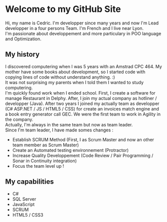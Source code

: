 # Welcome to my GitHub Site

Hi, my name is Cedric. I'm developper since many years and now I'm Lead developper in a four persons Team. I'm French and I live near Lyon.  
I'm passionate about developpement and more particulary in POO language and Optimization.

## My history
I discovered computering when I was 5 years with an Amstrad CPC 464. My mother have some books about development, so I started code with copying lines of code without understand anything. :)  
It was not surprising my parents when I told them I wanted to study computering.  
I'm quickly found work when I ended school. First, I create a software for manage Restaurant in Delphy. After, I join my actual company as hotliner / developper (Java). After two years I joined my actually team as developper (C# ASP.NET / JS / HTML5 / CSS) for create an invoices match engine and a book entry generator call GEC. We were the first team to work in Agility in the company.  
Actually, I'm always in the same team but now as team leader.  
Since I'm team leader, I have made somes changes : 
* Establish SCRUM Method (First, I as Scrum Master and now an other team member as Scrum Master)
* Create an Automated testing environnement (Protractor)
* Increase Quality Developpement (Code Review / Pair Programming / Sonar in Continuity integration)
* Focus the team level up ! 

## My capabilities
* C#
* SQL Server
* JavaScript
* SCRUM
* HTML5 / CSS3
